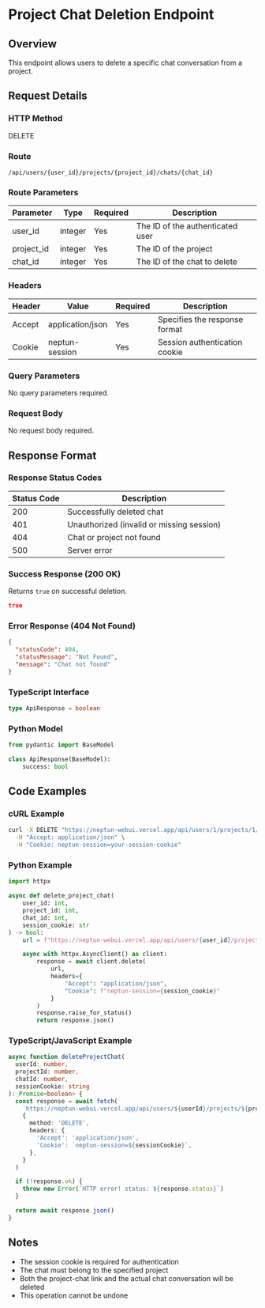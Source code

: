 # Project Chat Deletion Endpoint

## Overview

This endpoint allows users to delete a specific chat conversation from a project.

## Request Details

### HTTP Method

DELETE

### Route

`/api/users/{user_id}/projects/{project_id}/chats/{chat_id}`

### Route Parameters

| Parameter  | Type    | Required | Description                      |
| ---------- | ------- | -------- | -------------------------------- |
| user_id    | integer | Yes      | The ID of the authenticated user |
| project_id | integer | Yes      | The ID of the project            |
| chat_id    | integer | Yes      | The ID of the chat to delete     |

### Headers

| Header | Value            | Required | Description                   |
| ------ | ---------------- | -------- | ----------------------------- |
| Accept | application/json | Yes      | Specifies the response format |
| Cookie | neptun-session   | Yes      | Session authentication cookie |

### Query Parameters

No query parameters required.

### Request Body

No request body required.

## Response Format

### Response Status Codes

| Status Code | Description                               |
| ----------- | ----------------------------------------- |
| 200         | Successfully deleted chat                 |
| 401         | Unauthorized (invalid or missing session) |
| 404         | Chat or project not found                 |
| 500         | Server error                              |

### Success Response (200 OK)

Returns `true` on successful deletion.

```json
true
```

### Error Response (404 Not Found)

```json
{
  "statusCode": 404,
  "statusMessage": "Not Found",
  "message": "Chat not found"
}
```

### TypeScript Interface

```typescript
type ApiResponse = boolean
```

### Python Model

```python
from pydantic import BaseModel

class ApiResponse(BaseModel):
    success: bool
```

## Code Examples

### cURL Example

```bash
curl -X DELETE "https://neptun-webui.vercel.app/api/users/1/projects/1/chats/1" \
  -H "Accept: application/json" \
  -H "Cookie: neptun-session=your-session-cookie"
```

### Python Example

```python
import httpx

async def delete_project_chat(
    user_id: int,
    project_id: int,
    chat_id: int,
    session_cookie: str
) -> bool:
    url = f"https://neptun-webui.vercel.app/api/users/{user_id}/projects/{project_id}/chats/{chat_id}"

    async with httpx.AsyncClient() as client:
        response = await client.delete(
            url,
            headers={
                "Accept": "application/json",
                "Cookie": f"neptun-session={session_cookie}"
            }
        )
        response.raise_for_status()
        return response.json()
```

### TypeScript/JavaScript Example

```typescript
async function deleteProjectChat(
  userId: number,
  projectId: number,
  chatId: number,
  sessionCookie: string
): Promise<boolean> {
  const response = await fetch(
    `https://neptun-webui.vercel.app/api/users/${userId}/projects/${projectId}/chats/${chatId}`,
    {
      method: 'DELETE',
      headers: {
        'Accept': 'application/json',
        'Cookie': `neptun-session=${sessionCookie}`,
      },
    }
  )

  if (!response.ok) {
    throw new Error(`HTTP error! status: ${response.status}`)
  }

  return await response.json()
}
```

## Notes

- The session cookie is required for authentication
- The chat must belong to the specified project
- Both the project-chat link and the actual chat conversation will be deleted
- This operation cannot be undone
